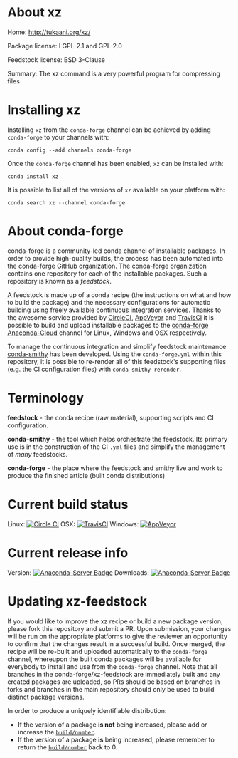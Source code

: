 About xz
========

Home: http://tukaani.org/xz/

Package license: LGPL-2.1 and GPL-2.0

Feedstock license: BSD 3-Clause

Summary: The xz command is a very powerful program for compressing files



Installing xz
=============

Installing `xz` from the `conda-forge` channel can be achieved by adding `conda-forge` to your channels with:

```
conda config --add channels conda-forge
```

Once the `conda-forge` channel has been enabled, `xz` can be installed with:

```
conda install xz
```

It is possible to list all of the versions of `xz` available on your platform with:

```
conda search xz --channel conda-forge
```



About conda-forge
=================

conda-forge is a community-led conda channel of installable packages.
In order to provide high-quality builds, the process has been automated into the
conda-forge GitHub organization. The conda-forge organization contains one repository
for each of the installable packages. Such a repository is known as a *feedstock*.

A feedstock is made up of a conda recipe (the instructions on what and how to build
the package) and the necessary configurations for automatic building using freely
available continuous integration services. Thanks to the awesome service provided by
[CircleCI](https://circleci.com/), [AppVeyor](http://www.appveyor.com/)
and [TravisCI](https://travis-ci.org/) it is possible to build and upload installable
packages to the [conda-forge](https://anaconda.org/conda-forge)
[Anaconda-Cloud](http://docs.anaconda.org/) channel for Linux, Windows and OSX respectively.

To manage the continuous integration and simplify feedstock maintenance
[conda-smithy](http://github.com/conda-forge/conda-smithy) has been developed.
Using the ``conda-forge.yml`` within this repository, it is possible to re-render all of
this feedstock's supporting files (e.g. the CI configuration files) with ``conda smithy rerender``.


Terminology
===========

**feedstock** - the conda recipe (raw material), supporting scripts and CI configuration.

**conda-smithy** - the tool which helps orchestrate the feedstock.
                   Its primary use is in the construction of the CI ``.yml`` files
                   and simplify the management of *many* feedstocks.

**conda-forge** - the place where the feedstock and smithy live and work to
                  produce the finished article (built conda distributions)

Current build status
====================

Linux: [![Circle CI](https://circleci.com/gh/conda-forge/xz-feedstock.svg?style=shield)](https://circleci.com/gh/conda-forge/xz-feedstock)
OSX: [![TravisCI](https://travis-ci.org/conda-forge/xz-feedstock.svg?branch=master)](https://travis-ci.org/conda-forge/xz-feedstock)
Windows: [![AppVeyor](https://ci.appveyor.com/api/projects/status/github/conda-forge/xz-feedstock?svg=True)](https://ci.appveyor.com/project/conda-forge/xz-feedstock/branch/master)

Current release info
====================
Version: [![Anaconda-Server Badge](https://anaconda.org/conda-forge/xz/badges/version.svg)](https://anaconda.org/conda-forge/xz)
Downloads: [![Anaconda-Server Badge](https://anaconda.org/conda-forge/xz/badges/downloads.svg)](https://anaconda.org/conda-forge/xz)


Updating xz-feedstock
=====================

If you would like to improve the xz recipe or build a new
package version, please fork this repository and submit a PR. Upon submission,
your changes will be run on the appropriate platforms to give the reviewer an
opportunity to confirm that the changes result in a successful build. Once
merged, the recipe will be re-built and uploaded automatically to the
`conda-forge` channel, whereupon the built conda packages will be available for
everybody to install and use from the `conda-forge` channel.
Note that all branches in the conda-forge/xz-feedstock are
immediately built and any created packages are uploaded, so PRs should be based
on branches in forks and branches in the main repository should only be used to
build distinct package versions.

In order to produce a uniquely identifiable distribution:
 * If the version of a package **is not** being increased, please add or increase
   the [``build/number``](http://conda.pydata.org/docs/building/meta-yaml.html#build-number-and-string).
 * If the version of a package **is** being increased, please remember to return
   the [``build/number``](http://conda.pydata.org/docs/building/meta-yaml.html#build-number-and-string)
   back to 0.
